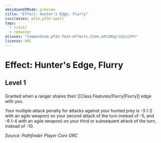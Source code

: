 ```yaml
---
obsidianUIMode: preview
title: "Effect: Hunter's Edge, Flurry"
cssclasses: pf2e,pf2e-spell
tags:
  - trait/
  - remaster
aliases: "Compendium.pf2e.feat-effects.Item.uXCU8GgriUjuj5FV"
license: ORC
---
```

# Effect: Hunter's Edge, Flurry
## Level 1
### 






Granted when a ranger shares their [[Class Features/Flurry|Flurry]] edge with you.

Your multiple attack penalty for attacks against your hunted prey is -3 (-2 with an agile weapon) on your second attack of the turn instead of -5, and -6 (-4 with an agile weapon) on your third or subsequent attack of the turn, instead of -10.

*Source: Pathfinder Player Core*
*ORC*